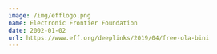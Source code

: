 ```yaml
---
image: /img/efflogo.png
name: Electronic Frontier Foundation
date: 2002-01-02
url: https://www.eff.org/deeplinks/2019/04/free-ola-bini
---
```

